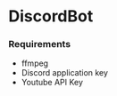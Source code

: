 # DiscordBot
<h3> Requirements </h3>
<ul>
  <li> ffmpeg </li>
  <li> Discord application key </li>
  <li> Youtube API Key </li>
</ul>
